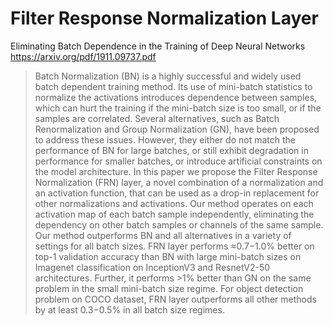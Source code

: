 # Filter Response Normalization Layer
Eliminating Batch Dependence in the Training of Deep Neural Networks
https://arxiv.org/pdf/1911.09737.pdf

> Batch Normalization (BN) is a highly successful and widely used batch dependent training method. Its use of mini-batch statistics to normalize the activations introduces dependence between samples, which can hurt the training if the mini-batch size is too small, or if the samples are correlated. Several alternatives, such as Batch Renormalization and Group Normalization (GN), have been proposed to address these issues. However, they either do not match the performance of BN for large batches, or still exhibit degradation in performance for smaller batches, or introduce artificial constraints on the model architecture. In this paper we propose the Filter Response Normalization (FRN) layer, a novel combination of a normalization and an activation function, that can be used as a drop-in replacement for other normalizations and activations. Our method operates on each activation map of each batch sample independently, eliminating the dependency on other batch samples or channels of the same sample. Our method outperforms BN and all alternatives in a variety of settings for all batch sizes. FRN layer performs ≈0.7−1.0% better on top-1 validation accuracy than BN with large mini-batch sizes on Imagenet classification on InceptionV3 and ResnetV2-50 architectures. Further, it performs >1% better than GN on the same problem in the small mini-batch size regime. For object detection problem on COCO dataset, FRN layer outperforms all other methods by at least 0.3−0.5% in all batch size regimes.
